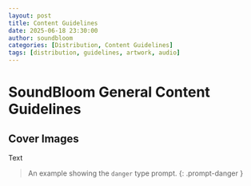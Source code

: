 ```yaml
---
layout: post
title: Content Guidelines
date: 2025-06-18 23:30:00
author: soundbloom
categories: [Distribution, Content Guidelines]
tags: [distribution, guidelines, artwork, audio]
---
```

# SoundBloom General Content Guidelines
## Cover Images
Text

> An example showing the <code>danger</code> type prompt.
{: .prompt-danger }

